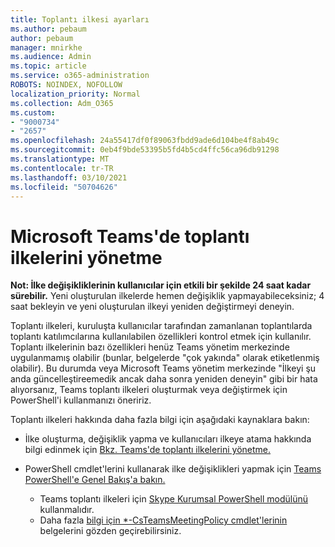 ```yaml
---
title: Toplantı ilkesi ayarları
ms.author: pebaum
author: pebaum
manager: mnirkhe
ms.audience: Admin
ms.topic: article
ms.service: o365-administration
ROBOTS: NOINDEX, NOFOLLOW
localization_priority: Normal
ms.collection: Adm_O365
ms.custom:
- "9000734"
- "2657"
ms.openlocfilehash: 24a55417df0f89063fbdd9ade6d104be4f8ab49c
ms.sourcegitcommit: 0eb4f9bde53395b5fd4b5cd4ffc56ca96db91298
ms.translationtype: MT
ms.contentlocale: tr-TR
ms.lasthandoff: 03/10/2021
ms.locfileid: "50704626"
---
```

# <a name="manage-meeting-policies-in-microsoft-teams"></a>Microsoft Teams'de toplantı ilkelerini yönetme

**Not: İlke değişikliklerinin kullanıcılar için etkili bir şekilde 24 saat kadar sürebilir.** Yeni oluşturulan ilkelerde hemen değişiklik yapmayabileceksiniz; 4 saat bekleyin ve yeni oluşturulan ilkeyi yeniden değiştirmeyi deneyin.

Toplantı ilkeleri, kuruluşta kullanıcılar tarafından zamanlanan toplantılarda toplantı katılımcılarına kullanılabilen özellikleri kontrol etmek için kullanılır. Toplantı ilkelerinin bazı özellikleri henüz Teams yönetim merkezinde uygulanmamış olabilir (bunlar, belgelerde "çok yakında" olarak etiketlenmiş olabilir). Bu durumda veya Microsoft Teams yönetim merkezinde "İlkeyi şu anda güncelleştireemedik ancak daha sonra yeniden deneyin" gibi bir hata alıyorsanız, Teams toplantı ilkeleri oluşturmak veya değiştirmek için PowerShell'i kullanmanızı öneririz. 

Toplantı ilkeleri hakkında daha fazla bilgi için aşağıdaki kaynaklara bakın:

- İlke oluşturma, değişiklik yapma ve kullanıcıları ilkeye atama hakkında bilgi edinmek için [Bkz. Teams'de toplantı ilkelerini yönetme.](https://docs.microsoft.com/microsoftteams/meeting-policies-in-teams)

- PowerShell cmdlet'lerini kullanarak ilke değişiklikleri yapmak için [Teams PowerShell'e Genel Bakış'a bakın.](https://docs.microsoft.com/microsoftteams/teams-powershell-overview) 
    - Teams toplantı ilkeleri için [Skype Kurumsal PowerShell modülünü](https://docs.microsoft.com/skypeforbusiness/set-up-your-computer-for-windows-powershell/download-and-install-the-skype-for-business-online-connector) kullanmalıdır. 
    - Daha fazla [bilgi için *-CsTeamsMeetingPolicy cmdlet'lerinin](https://docs.microsoft.com/search/?search=CsTeamsMeetingPolicy&view=skype-ps) belgelerini gözden geçirebilirsiniz.

